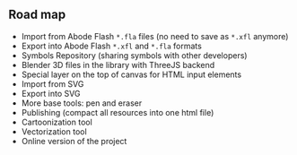 ## Road map

 * Import from Abode Flash `*.fla` files (no need to save as `*.xfl` anymore)
 * Export into Abode Flash `*.xfl` and `*.fla` formats
 * Symbols Repository (sharing symbols with other developers)
 * Blender 3D files in the library with ThreeJS backend
 * Special layer on the top of canvas for HTML input elements
 * Import from SVG
 * Export into SVG
 * More base tools: pen and eraser
 * Publishing (compact all resources into one html file)
 * Cartoonization tool
 * Vectorization tool
 * Online version of the project
